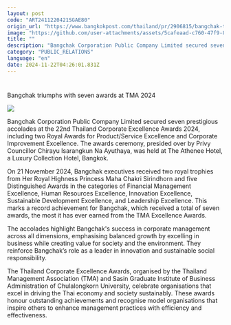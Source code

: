 ```yaml
---
layout: post
code: "ART2411220421SGAE80"
origin_url: "https://www.bangkokpost.com/thailand/pr/2906815/bangchak-triumphs-with-seven-awards-at-tma-2024-"
image: "https://github.com/user-attachments/assets/5cafeaad-c760-47f9-824f-58999cf18780"
title: ""
description: "Bangchak Corporation Public Company Limited secured seven prestigious accolades at the 22nd Thailand Corporate Excellence Awards 2024, including two Royal Awards for Product/Service Excellence and Corporate Improvement Excellence. The awards ceremony, presided over by Privy Councillor Chirayu Isarangkun Na Ayuthaya, was held at The Athenee Hotel, a Luxury Collection Hotel, Bangkok."
category: "PUBLIC_RELATIONS"
language: "en"
date: 2024-11-22T04:26:01.831Z
---
```


# 

Bangchak triumphs with seven awards at TMA 2024

![](https://github.com/user-attachments/assets/c303af73-ae93-4a7d-ad1b-eb32824e2364)

Bangchak Corporation Public Company Limited secured seven prestigious accolades at the 22nd Thailand Corporate Excellence Awards 2024, including two Royal Awards for Product/Service Excellence and Corporate Improvement Excellence. The awards ceremony, presided over by Privy Councillor Chirayu Isarangkun Na Ayuthaya, was held at The Athenee Hotel, a Luxury Collection Hotel, Bangkok. 

On 21 November 2024, Bangchak executives received two royal trophies from Her Royal Highness Princess Maha Chakri Sirindhorn and five Distinguished Awards in the categories of Financial Management Excellence, Human Resources Excellence, Innovation Excellence, Sustainable Development Excellence, and Leadership Excellence. This marks a record achievement for Bangchak, which received a total of seven awards, the most it has ever earned from the TMA Excellence Awards. 

The accolades highlight Bangchak's success in corporate management across all dimensions, emphasising balanced growth by excelling in business while creating value for society and the environment. They reinforce Bangchak’s role as a leader in innovation and sustainable social responsibility. 

The Thailand Corporate Excellence Awards, organised by the Thailand Management Association (TMA) and Sasin Graduate Institute of Business Administration of Chulalongkorn University, celebrate organisations that excel in driving the Thai economy and society sustainably. These awards honour outstanding achievements and recognise model organisations that inspire others to enhance management practices with efficiency and effectiveness.